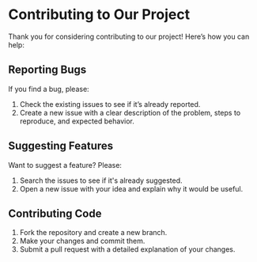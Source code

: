 # Contributing to Our Project

Thank you for considering contributing to our project! Here’s how you can help:

## Reporting Bugs
If you find a bug, please:
1. Check the existing issues to see if it’s already reported.
2. Create a new issue with a clear description of the problem, steps to reproduce, and expected behavior.

## Suggesting Features
Want to suggest a feature? Please:
1. Search the issues to see if it's already suggested.
2. Open a new issue with your idea and explain why it would be useful.

## Contributing Code
1. Fork the repository and create a new branch.
2. Make your changes and commit them.
3. Submit a pull request with a detailed explanation of your changes.
